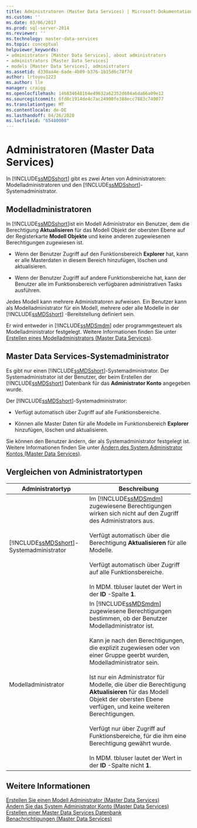 ```yaml
---
title: Administratoren (Master Data Services) | Microsoft-Dokumentation
ms.custom: ''
ms.date: 03/06/2017
ms.prod: sql-server-2014
ms.reviewer: ''
ms.technology: master-data-services
ms.topic: conceptual
helpviewer_keywords:
- administrators [Master Data Services], about administrators
- administrators [Master Data Services]
- models [Master Data Services], administrators
ms.assetid: d330aa4e-6ade-4b09-b376-1b15d6c78f7d
author: lrtoyou1223
ms.author: lle
manager: craigg
ms.openlocfilehash: 146834648164e49632a62352d684a6da66a09e12
ms.sourcegitcommit: 6fd8c1914de4c7ac24900fe388ecc7883c740077
ms.translationtype: MT
ms.contentlocale: de-DE
ms.lasthandoff: 04/26/2020
ms.locfileid: "65480008"
---
```

# <a name="administrators-master-data-services"></a>Administratoren (Master Data Services)
  In [!INCLUDE[ssMDSshort](../includes/ssmdsshort-md.md)] gibt es zwei Arten von Administratoren: Modelladministratoren und den [!INCLUDE[ssMDSshort](../includes/ssmdsshort-md.md)]-Systemadministrator.  
  
## <a name="model-administrators"></a>Modelladministratoren  
 In [!INCLUDE[ssMDSshort](../includes/ssmdsshort-md.md)]ist ein Modell Administrator ein Benutzer, dem die Berechtigung **Aktualisieren** für das Modell Objekt der obersten Ebene auf der Registerkarte **Modell Objekte** und keine anderen zugewiesenen Berechtigungen zugewiesen ist.  
  
-   Wenn der Benutzer Zugriff auf den Funktionsbereich **Explorer** hat, kann er alle Masterdaten in diesem Bereich hinzufügen, löschen und aktualisieren.  
  
-   Wenn der Benutzer Zugriff auf andere Funktionsbereiche hat, kann der Benutzer alle im Funktionsbereich verfügbaren administrativen Tasks ausführen.  
  
 Jedes Modell kann mehrere Administratoren aufweisen. Ein Benutzer kann als Modelladministrator für ein Modell, mehrere oder alle Modelle in der [!INCLUDE[ssMDSshort](../includes/ssmdsshort-md.md)] -Bereitstellung definiert sein.  
  
 Er wird entweder in [!INCLUDE[ssMDSmdm](../includes/ssmdsmdm-md.md)] oder programmgesteuert als Modelladministrator festgelegt. Weitere Informationen finden Sie unter [Erstellen eines Modelladministrators &#40;Master Data Services&#41;](create-a-model-administrator-master-data-services.md).  
  
## <a name="master-data-services-system-administrator"></a>Master Data Services-Systemadministrator  
 Es gibt nur einen [!INCLUDE[ssMDSshort](../includes/ssmdsshort-md.md)]-Systemadministrator. Der Systemadministrator ist der Benutzer, der beim Erstellen der [!INCLUDE[ssMDSshort](../includes/ssmdsshort-md.md)] Datenbank für das **Administrator Konto** angegeben wurde.  
  
 Der [!INCLUDE[ssMDSshort](../includes/ssmdsshort-md.md)]-Systemadministrator:  
  
-   Verfügt automatisch über Zugriff auf alle Funktionsbereiche.  
  
-   Können alle Master Daten für alle Modelle im Funktionsbereich **Explorer** hinzufügen, löschen und aktualisieren.  
  
 Sie können den Benutzer ändern, der als Systemadministrator festgelegt ist. Weitere Informationen finden Sie unter [Ändern des System Administrator Kontos &#40;Master Data Services&#41;](../../2014/master-data-services/change-the-system-administrator-account-master-data-services.md).  
  
## <a name="comparing-administrator-types"></a>Vergleichen von Administratortypen  
  
|Administratortyp|Beschreibung|  
|------------------------|-----------------|  
|[!INCLUDE[ssMDSshort](../includes/ssmdsshort-md.md)]-Systemadministrator|Im [!INCLUDE[ssMDSmdm](../includes/ssmdsmdm-md.md)] zugewiesene Berechtigungen wirken sich nicht auf den Zugriff des Administrators aus.<br /><br /> Verfügt automatisch über die Berechtigung **Aktualisieren** für alle Modelle.<br /><br /> Verfügt automatisch über Zugriff auf alle Funktionsbereiche.<br /><br /> In MDM. tbluser lautet der Wert in der **ID** -Spalte **1**.|  
|Modelladministrator|In [!INCLUDE[ssMDSmdm](../includes/ssmdsmdm-md.md)] zugewiesene Berechtigungen bestimmen, ob der Benutzer Modelladministrator ist.<br /><br /> Kann je nach den Berechtigungen, die explizit zugewiesen oder von einer Gruppe geerbt wurden, Modelladministrator sein.<br /><br /> Ist nur ein Administrator für Modelle, die über die Berechtigung **Aktualisieren** für das Modell Objekt der obersten Ebene verfügen, und keine weiteren Berechtigungen.<br /><br /> Verfügt nur über Zugriff auf Funktionsbereiche, für die ihm eine Berechtigung gewährt wurde.<br /><br /> In MDM. tbluser lautet der Wert in der **ID** -Spalte nicht **1**.|  
  
## <a name="see-also"></a>Weitere Informationen  
 [Erstellen Sie einen Modell Administrator &#40;Master Data Services&#41;](create-a-model-administrator-master-data-services.md)   
 [Ändern Sie das System Administrator Konto &#40;Master Data Services&#41;](../../2014/master-data-services/change-the-system-administrator-account-master-data-services.md)   
 [Erstellen einer Master Data Services Datenbank](install-windows/create-a-master-data-services-database.md)   
 [Benachrichtigungen &#40;Master Data Services&#41;](../../2014/master-data-services/notifications-master-data-services.md)  
  
  
